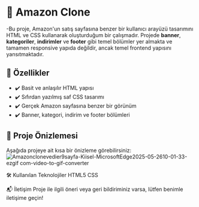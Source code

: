 # 🛒 Amazon Clone
-Bu proje, Amazon'un satış sayfasına benzer bir kullanıcı arayüzü tasarımını HTML ve CSS kullanarak oluşturduğum bir çalışmadır. Projede **banner**, **kategoriler**, **indirimler** ve **footer** gibi temel bölümler yer almakta ve tamamen responsive yapıda değildir, ancak temel frontend yapısını yansıtmaktadır.

## 🎯 Özellikler

- ✔️ Basit ve anlaşılır HTML yapısı  
- ✔️ Sıfırdan yazılmış saf CSS tasarımı  
- ✔️ Gerçek Amazon sayfasına benzer bir görünüm  
- ✔️ Banner, kategori, indirim ve footer bölümleri  
## 🎥 Proje Önizlemesi

Aşağıda projeye ait kısa bir önizleme görebilirsiniz:
![Amazonclonevedier9sayfa-Kiisel-MicrosoftEdge2025-05-2610-01-33-ezgif com-video-to-gif-converter](https://github.com/user-attachments/assets/3ac1cf4b-1a79-405e-8816-f9f69c040d63)



🛠️ Kullanılan Teknolojiler
HTML5
CSS

📬 İletişim
Proje ile ilgili öneri veya geri bildiriminiz varsa, lütfen benimle iletişime geçin!



